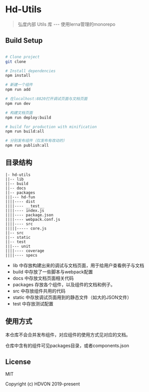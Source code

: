 # Hd-Utils

> 弘度内部 Utils 库 --- 使用lerna管理的monorepo

## Build Setup

``` bash

# Clone project
git clone 

# Install dependencies
npm install

# 新建一个组件
npm run add

# 在localhost:8820打开调试页面与文档页面
npm run dev

# 构建文档页面
npm run deploy:build

# build for production with minification
npm run build:all

# 分别发布组件（仅发布有改动的）
npm run publish:all

```

## 目录结构

```$xslt
|- hd-utils
||-- lib
||-- build
||-- docs
||-- packages
|||--- hd-fun
||||---- dist
||||---- __test__
||||---- index.js
||||---- package.json
||||---- webpack.conf.js
||||---- src
|||||----- core.js
||-- src
||-- static
||-- test
|||--- unit
||||---- coverage
||||---- specs
```
- lib 中存放构建出来的调试与文档页面，用于给用户查看例子与文档
- build 中存放了一些脚本与webpack配置
- docs 中存放文档页面相关代码
- packages 存放各个组件，以及组件的文档和例子。
- src 中存放组件共用的代码
- static 中存放调试页面用到的静态文件（如大的JSON文件）
- test 中存放测试配置

## 使用方式

本仓库不会合并发布组件，对应组件的使用方式见对应的文档。

仓库中含有的组件可见packages目录，或者components.json


## License
MIT

Copyright (c) HDVON 2019-present 
